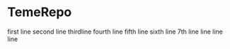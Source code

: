 # TemeRepo
first line 
second line
thirdline
fourth line
fifth line
sixth line
7th line
line
line
line
